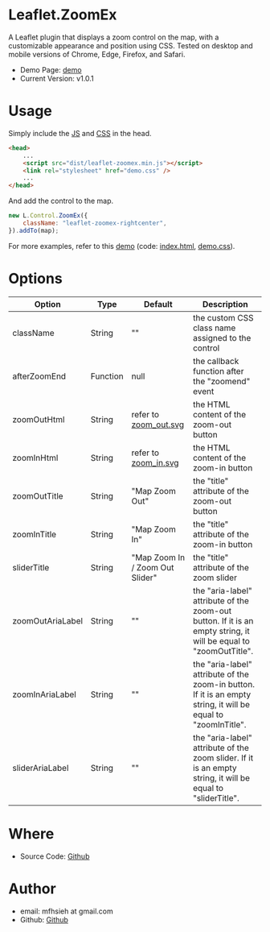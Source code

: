 Leaflet.ZoomEx
=

A Leaflet plugin that displays a zoom control on the map, with a customizable appearance and position using CSS. Tested on desktop and mobile versions of Chrome, Edge, Firefox, and Safari.

* Demo Page: [demo](https://mfhsieh.github.io/leaflet-zoomex/)
* Current Version: v1.0.1


# Usage

Simply include the [JS](dist/leaflet-zoomex.min.js) and [CSS](examples/demo.css) in the head.

```html
<head>
    ...
    <script src="dist/leaflet-zoomex.min.js"></script>
    <link rel="stylesheet" href="demo.css" />
    ...
</head>
```

And add the control to the map.

```js
new L.Control.ZoomEx({
    className: "leaflet-zoomex-rightcenter",
}).addTo(map);
```

For more examples, refer to this [demo](https://mfhsieh.github.io/leaflet-zoomex/) (code: [index.html](index.html), [demo.css](examples/demo.css)).


# Options

| Option           | Type     | Default                                      | Description                                                                                                      |
| ---------------- | -------- | -------------------------------------------- | ---------------------------------------------------------------------------------------------------------------- |
| className        | String   | ""                                           | the custom CSS class name assigned to the control                                                                |
| afterZoomEnd     | Function | null                                         | the callback function after the "zoomend" event                                                                  |
| zoomOutHtml      | String   | refer to [zoom_out.svg](images/zoom_out.svg) | the HTML content of the zoom-out button                                                                          |
| zoomInHtml       | String   | refer to [zoom_in.svg](images/zoom_in.svg)   | the HTML content of the zoom-in button                                                                           |
| zoomOutTitle     | String   | "Map Zoom Out"                               | the "title" attribute of the zoom-out button                                                                     |
| zoomInTitle      | String   | "Map Zoom In"                                | the "title" attribute of the zoom-in button                                                                      |
| sliderTitle      | String   | "Map Zoom In / Zoom Out Slider"              | the "title" attribute of the zoom slider                                                                         |
| zoomOutAriaLabel | String   | ""                                           | the "aria-label" attribute of the zoom-out button. If it is an empty string, it will be equal to "zoomOutTitle". |
| zoomInAriaLabel  | String   | ""                                           | the "aria-label" attribute of the zoom-in button.  If it is an empty string, it will be equal to "zoomInTitle".  |
| sliderAriaLabel  | String   | ""                                           | the "aria-label" attribute of the zoom slider.  If it is an empty string, it will be equal to "sliderTitle".     |


# Where

* Source Code: [Github](https://github.com/mfhsieh/leaflet-zoomex)


# Author

* email: mfhsieh at gmail.com
* Github: [Github](https://github.com/mfhsieh/)
